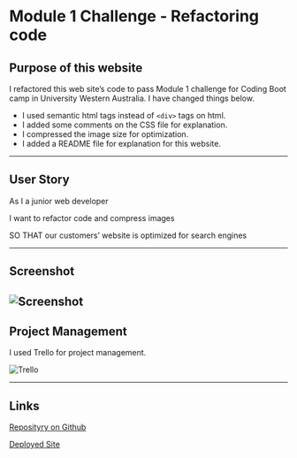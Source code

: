 # Module 1 Challenge - Refactoring code

## Purpose of this website

I refactored this web site’s code to pass Module 1 challenge for Coding Boot camp in University Western Australia. I have changed things below. 

- I used semantic html tags instead of `<div>` tags on html.
- I added some comments on the CSS file for explanation. 
- I compressed the image size for optimization.
- I added a README file for explanation for this website. 

-----

## User Story

As I a junior web developer

I want to refactor code and compress images 

SO THAT our customers’ website is optimized for search engines

----

## Screenshot

![Screenshot](./Develop/assets/images/screenshot.png)
---
## Project Management

I used Trello for project management. 

![Trello](./Develop/assets/images/trello_img.png)

----
## Links

[Reposityry on Github](https://www.example.com)

[Deployed Site](https://www.example.com)
